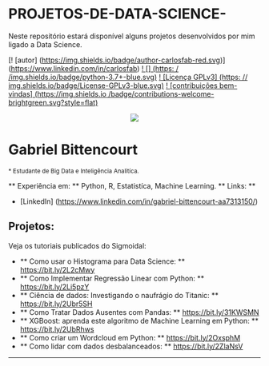 # PROJETOS-DE-DATA-SCIENCE-
Neste repositório estará disponível alguns projetos desenvolvidos por mim ligado a Data Science.

[! [autor] (https://img.shields.io/badge/author-carlosfab-red.svg)] (https://www.linkedin.com/in/carlosfab) [! [] (https: / /img.shields.io/badge/python-3.7+-blue.svg)](https://www.python.org/downloads/release/python-365/) [! [Licença GPLv3] (https: // img.shields.io/badge/License-GPLv3-blue.svg)](http://perso.crans.org/besson/LICENSE.html) [! [contribuições bem-vindas] (https://img.shields.io /badge/contributions-welcome-brightgreen.svg?style=flat)](https://github.com/carlosfab/data_science/issues)

<p align = "center">
  <img src = "banner.png">
</p>

# Gabriel Bittencourt 
<sub> * Estudante de Big Data e Inteligência Analitíca.
  
** Experiência em: ** Python, R, Estatistíca, Machine Learning.
** Links: **
* [LinkedIn] (https://www.linkedin.com/in/gabriel-bittencourt-aa7313150/)


## Projetos:
Veja os tutoriais publicados do Sigmoidal:

* ** Como usar o Histograma para Data Science: ** https://bit.ly/2L2cMwy
* ** Como Implementar Regressão Linear com Python: ** https://bit.ly/2Li5pzY
* ** Ciência de dados: Investigando o naufrágio do Titanic: ** https://bit.ly/2Ubr5SH
* ** Como Tratar Dados Ausentes com Pandas: ** https://bit.ly/31KWSMN
* ** XGBoost: aprenda este algoritmo de Machine Learning em Python: ** https://bit.ly/2UbRhws
* ** Como criar um Wordcloud em Python: ** https://bit.ly/2OxsphM
* ** Como lidar com dados desbalanceados: ** https://bit.ly/2ZlaNsV

---
